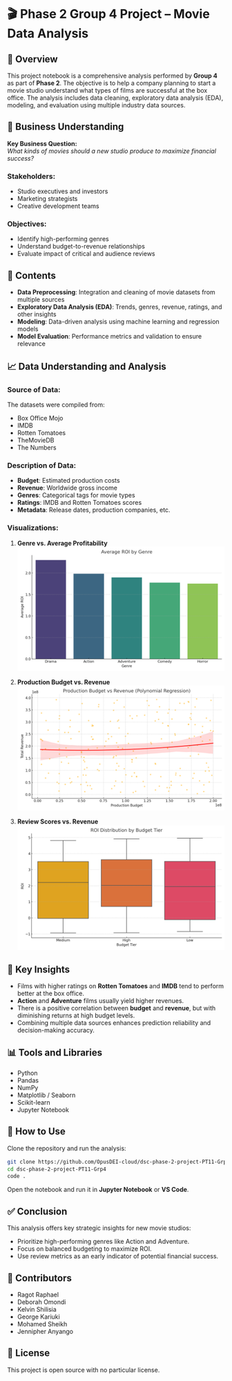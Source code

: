 # 🎬 Phase 2 Group 4 Project – Movie Data Analysis

## 📘 Overview
This project notebook is a comprehensive analysis performed by **Group 4** as part of **Phase 2**. The objective is to help a company planning to start a movie studio understand what types of films are successful at the box office. The analysis includes data cleaning, exploratory data analysis (EDA), modeling, and evaluation using multiple industry data sources.

## 🎯 Business Understanding
**Key Business Question:**  
*What kinds of movies should a new studio produce to maximize financial success?*

### Stakeholders:
- Studio executives and investors
- Marketing strategists
- Creative development teams

### Objectives:
- Identify high-performing genres
- Understand budget-to-revenue relationships
- Evaluate impact of critical and audience reviews

## 📂 Contents
- **Data Preprocessing**: Integration and cleaning of movie datasets from multiple sources  
- **Exploratory Data Analysis (EDA)**: Trends, genres, revenue, ratings, and other insights  
- **Modeling**: Data-driven analysis using machine learning and regression models  
- **Model Evaluation**: Performance metrics and validation to ensure relevance

## 📈 Data Understanding and Analysis
### Source of Data:
The datasets were compiled from:
- Box Office Mojo
- IMDB
- Rotten Tomatoes
- TheMovieDB
- The Numbers

### Description of Data:
- **Budget**: Estimated production costs
- **Revenue**: Worldwide gross income
- **Genres**: Categorical tags for movie types
- **Ratings**: IMDB and Rotten Tomatoes scores
- **Metadata**: Release dates, production companies, etc.

### Visualizations:
1. **Genre vs. Average Profitability**  
   ![Genre Profitability](Images/genre_profitability.png)

2. **Production Budget vs. Revenue**  
   ![Budget vs Revenue](Images/budget_vs_revenue.png)

3. **Review Scores vs. Revenue**  
   ![Review Score Impact](Images/review_score_impact.png)

## 🧠 Key Insights
- Films with higher ratings on **Rotten Tomatoes** and **IMDB** tend to perform better at the box office.
- **Action** and **Adventure** films usually yield higher revenues.
- There is a positive correlation between **budget** and **revenue**, but with diminishing returns at high budget levels.
- Combining multiple data sources enhances prediction reliability and decision-making accuracy.

## 📊 Tools and Libraries
- Python  
- Pandas  
- NumPy  
- Matplotlib / Seaborn  
- Scikit-learn  
- Jupyter Notebook  

## 📁 How to Use
Clone the repository and run the analysis:

```bash
git clone https://github.com/OpusDEI-cloud/dsc-phase-2-project-PT11-Grp4.git
cd dsc-phase-2-project-PT11-Grp4
code .
```

Open the notebook and run it in **Jupyter Notebook** or **VS Code**.

## ✅ Conclusion
This analysis offers key strategic insights for new movie studios:
- Prioritize high-performing genres like Action and Adventure.
- Focus on balanced budgeting to maximize ROI.
- Use review metrics as an early indicator of potential financial success.

## 🤝 Contributors
- Ragot Raphael  
- Deborah Omondi  
- Kelvin Shilisia  
- George Kariuki  
- Mohamed Sheikh  
- Jennipher Anyango  

## 📜 License
This project is open source with no particular license.
